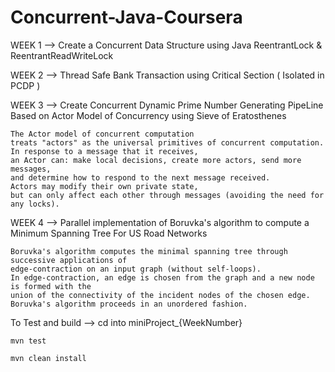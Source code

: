 # Concurrent-Java-Coursera

WEEK 1 --> Create a Concurrent Data Structure using Java ReentrantLock & ReentrantReadWriteLock

WEEK 2 --> Thread Safe Bank Transaction using Critical Section ( Isolated in PCDP )

WEEK 3 --> Create Concurrent Dynamic Prime Number Generating PipeLine Based on Actor Model of Concurrency using Sieve of Eratosthenes

``` 
The Actor model of concurrent computation 
treats "actors" as the universal primitives of concurrent computation.
In response to a message that it receives,
an Actor can: make local decisions, create more actors, send more messages,
and determine how to respond to the next message received.
Actors may modify their own private state,
but can only affect each other through messages (avoiding the need for any locks).
```
WEEK 4 --> Parallel implementation of Boruvka's algorithm to compute a Minimum Spanning Tree For US Road Networks

``` 
Boruvka's algorithm computes the minimal spanning tree through successive applications of 
edge-contraction on an input graph (without self-loops).
In edge-contraction, an edge is chosen from the graph and a new node is formed with the 
union of the connectivity of the incident nodes of the chosen edge.
Boruvka's algorithm proceeds in an unordered fashion. 
```

To Test and build --> cd into miniProject_{WeekNumber}
``` 
mvn test
```
```
mvn clean install 
```
